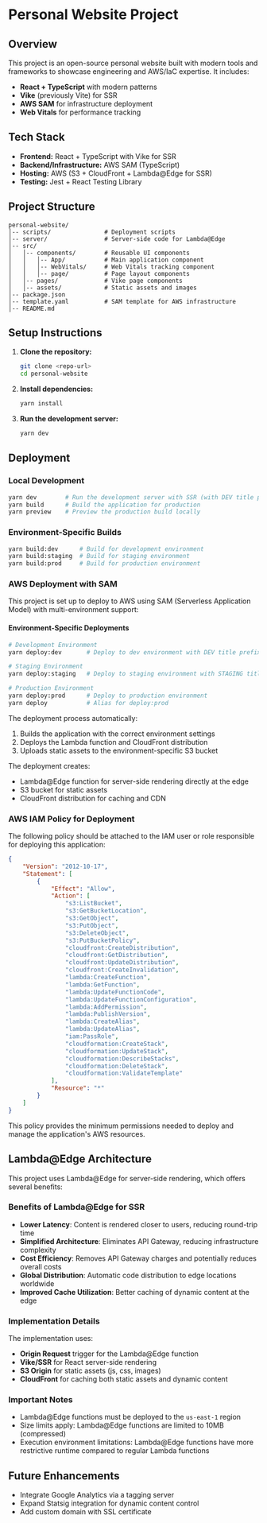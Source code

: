 # Personal Website Project

## Overview
This project is an open-source personal website built with modern tools and frameworks to showcase engineering and AWS/IaC expertise. It includes:
- **React + TypeScript** with modern patterns
- **Vike** (previously Vite) for SSR
- **AWS SAM** for infrastructure deployment
- **Web Vitals** for performance tracking

## Tech Stack
- **Frontend:** React + TypeScript with Vike for SSR
- **Backend/Infrastructure:** AWS SAM (TypeScript)
- **Hosting:** AWS (S3 + CloudFront + Lambda@Edge for SSR)
- **Testing:** Jest + React Testing Library

## Project Structure
```
personal-website/
│-- scripts/               # Deployment scripts
│-- server/                # Server-side code for Lambda@Edge
│-- src/
│   │-- components/        # Reusable UI components
│   │   │-- App/           # Main application component
│   │   │-- WebVitals/     # Web Vitals tracking component
│   │   │-- page/          # Page layout components
│   │-- pages/             # Vike page components
│   │-- assets/            # Static assets and images
│-- package.json
│-- template.yaml          # SAM template for AWS infrastructure
│-- README.md
```

## Setup Instructions
1. **Clone the repository:**
   ```bash
   git clone <repo-url>
   cd personal-website
   ```
2. **Install dependencies:**
   ```bash
   yarn install
   ```
3. **Run the development server:**
   ```bash
   yarn dev
   ```

## Deployment

### Local Development
```bash
yarn dev        # Run the development server with SSR (with DEV title prefix)
yarn build      # Build the application for production
yarn preview    # Preview the production build locally
```

### Environment-Specific Builds
```bash
yarn build:dev      # Build for development environment
yarn build:staging  # Build for staging environment
yarn build:prod     # Build for production environment
```

### AWS Deployment with SAM
This project is set up to deploy to AWS using SAM (Serverless Application Model) with multi-environment support:

#### Environment-Specific Deployments
```bash
# Development Environment
yarn deploy:dev       # Deploy to dev environment with DEV title prefix

# Staging Environment
yarn deploy:staging   # Deploy to staging environment with STAGING title prefix

# Production Environment
yarn deploy:prod      # Deploy to production environment
yarn deploy           # Alias for deploy:prod
```

The deployment process automatically:
1. Builds the application with the correct environment settings
2. Deploys the Lambda function and CloudFront distribution
3. Uploads static assets to the environment-specific S3 bucket

The deployment creates:
- Lambda@Edge function for server-side rendering directly at the edge
- S3 bucket for static assets
- CloudFront distribution for caching and CDN

### AWS IAM Policy for Deployment
The following policy should be attached to the IAM user or role responsible for deploying this application:

```json
{
    "Version": "2012-10-17",
    "Statement": [
        {
            "Effect": "Allow",
            "Action": [
                "s3:ListBucket",
                "s3:GetBucketLocation",
                "s3:GetObject",
                "s3:PutObject",
                "s3:DeleteObject",
                "s3:PutBucketPolicy",
                "cloudfront:CreateDistribution",
                "cloudfront:GetDistribution",
                "cloudfront:UpdateDistribution",
                "cloudfront:CreateInvalidation",
                "lambda:CreateFunction",
                "lambda:GetFunction",
                "lambda:UpdateFunctionCode",
                "lambda:UpdateFunctionConfiguration",
                "lambda:AddPermission",
                "lambda:PublishVersion",
                "lambda:CreateAlias",
                "lambda:UpdateAlias",
                "iam:PassRole",
                "cloudformation:CreateStack",
                "cloudformation:UpdateStack",
                "cloudformation:DescribeStacks",
                "cloudformation:DeleteStack",
                "cloudformation:ValidateTemplate"
            ],
            "Resource": "*"
        }
    ]
}
```

This policy provides the minimum permissions needed to deploy and manage the application's AWS resources.

## Lambda@Edge Architecture

This project uses Lambda@Edge for server-side rendering, which offers several benefits:

### Benefits of Lambda@Edge for SSR
- **Lower Latency**: Content is rendered closer to users, reducing round-trip time
- **Simplified Architecture**: Eliminates API Gateway, reducing infrastructure complexity
- **Cost Efficiency**: Removes API Gateway charges and potentially reduces overall costs
- **Global Distribution**: Automatic code distribution to edge locations worldwide
- **Improved Cache Utilization**: Better caching of dynamic content at the edge

### Implementation Details
The implementation uses:
- **Origin Request** trigger for the Lambda@Edge function
- **Vike/SSR** for React server-side rendering
- **S3 Origin** for static assets (js, css, images)
- **CloudFront** for caching both static assets and dynamic content

### Important Notes
- Lambda@Edge functions must be deployed to the `us-east-1` region
- Size limits apply: Lambda@Edge functions are limited to 10MB (compressed) 
- Execution environment limitations: Lambda@Edge functions have more restrictive runtime compared to regular Lambda functions

## Future Enhancements
- Integrate Google Analytics via a tagging server
- Expand Statsig integration for dynamic content control
- Add custom domain with SSL certificate

